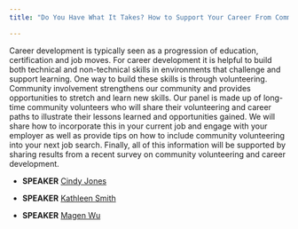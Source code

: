 ```yaml
---
title: "Do You Have What It Takes? How to Support Your Career From Community Involvement"

---
```


Career development is typically seen as a progression of education, certification and job moves. For career development it is helpful to build both technical and non-technical skills in environments that challenge and support learning. One way to build these skills is through volunteering. Community involvement strengthens our community and provides opportunities to stretch and learn new skills. Our panel is made up of long-time community volunteers who will share their volunteering and career paths to illustrate their lessons learned and opportunities gained. We will share how to incorporate this in your current job and engage with your employer as well as provide tips on how to include community volunteering into your next job search. Finally, all of this information will be supported by sharing results from a recent survey on community volunteering and career development.

* **SPEAKER** [Cindy Jones](/bios/cindy_jones)

* **SPEAKER** [Kathleen Smith](/bios/kathleen_smith)

* **SPEAKER** [Magen Wu](/bios/magen_wu)
